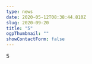```yaml
---
type: news
date: 2020-05-12T08:38:44.810Z
slug: 2020-09-20
title: "5"
ogpThumbnail: ""
showContactForm: false
---
```

5